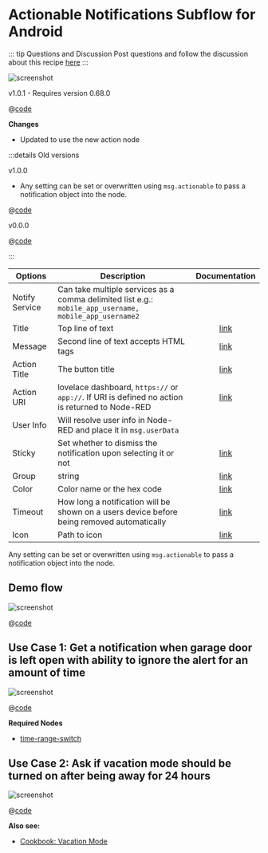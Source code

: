 # Actionable Notifications Subflow for Android

::: tip Questions and Discussion
Post questions and follow the discussion about this recipe [here](https://github.com/zachowj/node-red-contrib-home-assistant-websocket/discussions/311)
:::

![screenshot](./images/actionable-notifications-subflow-for-android_01.png)

v1.0.1 - Requires version 0.68.0

@[code](@examples/cookbook/actionable-notifications-subflow-for-android/subflow_1_0_1.json)

**Changes**

- Updated to use the new action node

:::details Old versions

v1.0.0

- Any setting can be set or overwritten using `msg.actionable` to pass a notification object into the node.

@[code](@examples/cookbook/actionable-notifications-subflow-for-android/subflow_1_0_0.json)

v0.0.0

@[code](@examples/cookbook/actionable-notifications-subflow-for-android/subflow.json)

:::

| Options        | Description                                                                                            |                                                             Documentation                                                             |
| -------------- | ------------------------------------------------------------------------------------------------------ | :-----------------------------------------------------------------------------------------------------------------------------------: |
| Notify Service | Can take multiple services as a comma delimited list e.g.: `mobile_app_username, mobile_app_username2` |                                                                                                                                       |
| Title          | Top line of text                                                                                       |                          [link](https://companion.home-assistant.io/docs/notifications/notifications-basic)                           |
| Message        | Second line of text accepts HTML tags                                                                  |        [link](https://companion.home-assistant.io/docs/notifications/notifications-basic#notification-message-html-formatting)        |
| Action Title   | The button title                                                                                       | [link](https://companion.home-assistant.io/docs/notifications/actionable-notifications#building-automations-for-notification-actions) |
| Action URI     | lovelace dashboard, `https://` or `app://`. If URI is defined no action is returned to Node-RED        | [link](https://companion.home-assistant.io/docs/notifications/actionable-notifications#building-automations-for-notification-actions) |
| User Info      | Will resolve user info in Node-RED and place it in `msg.userData`                                      |                                                                                                                                       |
| Sticky         | Set whether to dismiss the notification upon selecting it or not                                       |                [link](https://companion.home-assistant.io/docs/notifications/notifications-basic#sticky-notification)                 |
| Group          | string                                                                                                 |          [link](https://companion.home-assistant.io/docs/notifications/notifications-basic#thread-id-grouping-notifications)          |
| Color          | Color name or the hex code                                                                             |                 [link](https://companion.home-assistant.io/docs/notifications/notifications-basic#notification-color)                 |
| Timeout        | How long a notification will be shown on a users device before being removed automatically             |                [link](https://companion.home-assistant.io/docs/notifications/notifications-basic#notification-timeout)                |
| Icon           | Path to icon                                                                                           |                 [link](https://companion.home-assistant.io/docs/notifications/notifications-basic#notification-icon)                  |

Any setting can be set or overwritten using `msg.actionable` to pass a notification object into the node.

## Demo flow

![screenshot](./images/actionable-notifications-subflow-for-android_02.png)

@[code](@examples/cookbook/actionable-notifications-subflow-for-android/demo.json)

## Use Case 1: Get a notification when garage door is left open with ability to ignore the alert for an amount of time

![screenshot](./images/actionable-notifications-subflow-for-android_03.png)

@[code](@examples/cookbook/actionable-notifications-subflow-for-android/use-case-01.json)

**Required Nodes**

- [time-range-switch](https://flows.nodered.org/node/node-red-contrib-time-range-switch)

## Use Case 2: Ask if vacation mode should be turned on after being away for 24 hours

![screenshot](./images/actionable-notifications-subflow-for-android_04.png)

@[code](@examples/cookbook/actionable-notifications-subflow-for-android/use-case-02.json)

**Also see:**

- [Cookbook: Vacation Mode](./vacation-mode.md)
